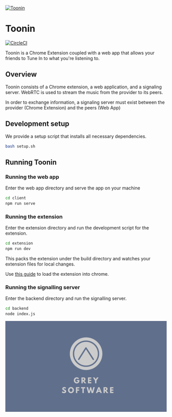 [![Toonin](https://github.com/grey-software/toonin/raw/master/assets/icon.png)](https://toonin.ml) 

# Toonin

[![CircleCI](https://circleci.com/gh/grey-software/toonin/tree/master.svg?style=svg)](https://circleci.com/gh/grey-software/toonin/tree/master)

Toonin is a Chrome Extension coupled with a web app that allows your friends to Tune In to what you're listening to. 

## Overview

Toonin consists of a Chrome extension, a web application, and a signaling server. WebRTC is used to stream the music from the provider to its peers. 

In order to exchange information, a signaling server must exist between the provider (Chrome Extension) and the peers (Web App)


## Development setup

We provide a setup script that installs all necessary dependencies. 
```sh
bash setup.sh
```

## Running Toonin

### Running the web app
Enter the web app directory and serve the app on your machine
```sh
cd client
npm run serve
```

### Running the extension
Enter the extension directory and run the development script for the extension. 
```sh
cd extension
npm run dev
```

This packs the extension under the build directory and watches your extension files for local changes. 

Use [this guide](https://developer.chrome.com/extensions/getstarted) to load the extension into chrome. 

### Running the signalling server
Enter the backend directory and run the signalling server. 
```sh
cd backend
node index.js
```


[![Grey Software](https://github.com/grey-software/Grey-Software/blob/master/grey-software.png?raw=true)](https://greysoftware.webflow.io)